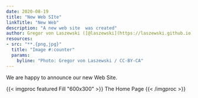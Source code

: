 ```yaml
---
date: 2020-08-19
title: "New Web SIte"
linkTitle: "New Web"
description: "A new web site  was created"
author: Gregor von Laszewski ([@laszewski](https://laszewski.github.io))
resources:
- src: "**.{png,jpg}"
  title: "Image #:counter"
  params:
    byline: "Photo: Gregor von Laszewski / CC-BY-CA"
---
```


We are happy to announce our new Web Site.

{{< imgproc featured Fill "600x300" >}}
The Home Page
{{< /imgproc >}}




